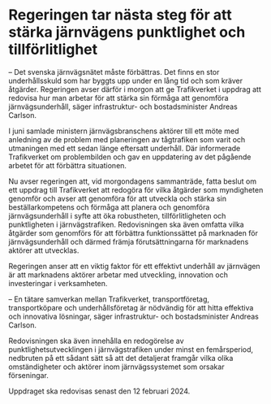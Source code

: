 # Regeringen tar nästa steg för att stärka järnvägens punktlighet och tillförlitlighet

– Det svenska järnvägsnätet måste förbättras. Det finns en stor underhållsskuld som har byggts upp under en lång tid och som kräver åtgärder. Regeringen avser därför i morgon att ge Trafikverket i uppdrag att redovisa hur man arbetar för att stärka sin förmåga att genomföra järnvägsunderhåll, säger infrastruktur- och bostadsminister Andreas Carlson.

I juni samlade ministern järnvägsbranschens aktörer till ett möte med anledning av de problem med planeringen av tågtrafiken som varit och utmaningen med ett sedan länge eftersatt underhåll. Där informerade Trafikverket om problembilden och gav en uppdatering av det pågående arbetet för att förbättra situationen.

Nu avser regeringen att, vid morgondagens sammanträde, fatta beslut om ett uppdrag till Trafikverket att redogöra för vilka åtgärder som myndigheten genomför och avser att genomföra för att utveckla och stärka sin beställarkompetens och förmåga att planera och genomföra järnvägsunderhåll i syfte att öka robustheten, tillförlitligheten och punktligheten i järnvägstrafiken. Redovisningen ska även omfatta vilka åtgärder som genomförs för att förbättra funktionssättet på marknaden för järnvägsunderhåll och därmed främja förutsättningarna för marknadens aktörer att utvecklas.

Regeringen anser att en viktig faktor för ett effektivt underhåll av järnvägen är att marknadens aktörer arbetar med utveckling, innovation och investeringar i verksamheten.

– En tätare samverkan mellan Trafikverket, transportföretag, transportköpare och underhållsföretag är nödvändig för att hitta effektiva och innovativa lösningar, säger infrastruktur- och bostadsminister Andreas Carlson.

Redovisningen ska även innehålla en redogörelse av punktlighetsutvecklingen i järnvägstrafiken under minst en femårsperiod, nedbruten på ett sådant sätt så att det detaljerat framgår vilka olika omständigheter och aktörer inom järnvägssystemet som orsakar förseningar.

Uppdraget ska redovisas senast den 12 februari 2024.
